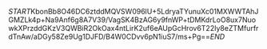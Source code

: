 $START$KbonBb8O46DC6ztddMQVSW096lU+5LdryaTYunuXc01MXWWTAhJGMZLk4p+Na9Anf6g8A7V39/VagSK4BzAG6y9fnWP+tDMKdrLoO8ux7NuowkXPrzddGKzV3QWBiR2OkOax4ntLirK2uf6eAUpGcHrov6T22Iy8eZTMfurfrdTnAw/aDGy58Ze9Ug1DJFD/B4W0CDvv6pN1iuS7/ms+Pg==$END$